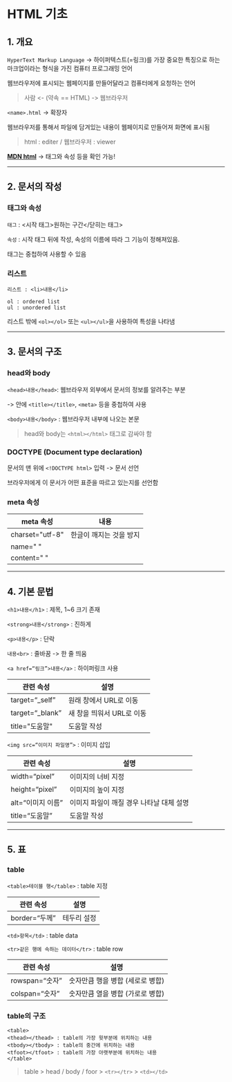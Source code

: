 # HTML 기초

## 1. 개요

`HyperText Markup Language`
-> 하이퍼텍스트(=링크)를 가장 중요한 특징으로 하는 마크업이라는 형식을 가진 컴퓨터 프로그래밍 언어

웹브라우저에 표시되는 웹페이지를 만들어달라고 컴퓨터에게 요청하는 언어

> 사람 <- (약속 == HTML) -> 웹브라우저

`<name>.html` -> 확장자

웹브라우저를 통해서 파일에 담겨있는 내용이 웹페이지로 만들어져 화면에 표시됨

> html : editer / 웹브라우저 : viewer

[**MDN html**](https://developer.mozilla.org/ko/docs/Web/HTML) -> 태그와 속성 등을 확인 가능!

---

## 2. 문서의 작성

### 태그와 속성

`태그` : <시작 태그>원하는 구간</닫히는 태그>

`속성` : 시작 태그 뒤에 작성, 속성의 이름에 따라 그 기능이 정해져있음.

태그는 중첩하여 사용할 수 있음

### 리스트

`리스트 : <li>내용</li>`

```
ol : ordered list
ul : unordered list
```

리스트 밖에 `<ol></ol>` 또는 `<ul></ul>`을 사용하여 특성을 나타냄

---

## 3. 문서의 구조

### head와 body

`<head>내용</head>`: 웹브라우저 외부에서 문서의 정보를 알려주는 부분

-> 안에 `<title></title>`, `<meta>` 등을 중첩하여 사용

`<body>내용</body>` : 웹브라우저 내부에 나오는 본문

> head와 body는 `<html></html>` 태그로 감싸야 함

### DOCTYPE (Document type declaration)

문서의 맨 위에 `<!DOCTYPE html>` 입력 -> 문서 선언

브라우저에게 이 문서가 어떤 표준을 따르고 있는지를 선언함

### meta 속성
|meta 속성|내용|
|---|---|
|charset="utf-8"|한글이 깨지는 것을 방지|
|name=" "| |
|content=" "| |

---

## 4. 기본 문법

`<h1>내용</h1>` : 제목, 1~6 크기 존재

`<strong>내용</strong>` : 진하게

`<p>내용</p>` : 단락

`내용<br>` : 줄바꿈 -> 한 줄 띄움

`<a href=“링크”>내용</a>` : 하이퍼링크 사용

| 관련 속성        | 설명                      |
| ---------------- | ------------------------- |
| target=“\_self”  | 원래 창에서 URL로 이동    |
| target=“\_blank” | 새 창을 띄워서 URL로 이동 |
| title="도움말"   | 도움말 작성               |

`<img src=“이미지 파일명”>` : 이미지 삽입

| 관련 속성         | 설명                                     |
| ----------------- | ---------------------------------------- |
| width=“pixel”     | 이미지의 너비 지정                       |
| height=“pixel”    | 이미지의 높이 지정                       |
| alt=“이미지 이름” | 이미지 파일이 깨질 경우 나타날 대체 설명 |
| title=“도움말”    | 도움말 작성                              |

---

## 5. 표

### table

`<table>테이블 행</table>` : table 지정

| 관련 속성     | 설명        |
| ------------- | ----------- |
| border=“두께” | 테두리 설정 |

`<td>항목</td>` : table data

`<tr>같은 행에 속하는 데이터</tr>` : table row

| 관련 속성      | 설명                             |
| -------------- | -------------------------------- |
| rowspan=“숫자” | 숫자만큼 행을 병합 (세로로 병합) |
| colspan=“숫자” | 숫자만큼 열을 병합 (가로로 병합) |

### table의 구조

```
<table>
<thead></thead> : table의 가장 윗부분에 위치하는 내용
<tbody></tbody> : table의 중간에 위치하는 내용
<tfoot></tfoot> : table의 가장 아랫부분에 위치하는 내용
</table>
```

> table > head / body / foor > `<tr></tr>` > `<td></td>`
